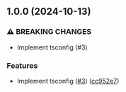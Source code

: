 ## 1.0.0 (2024-10-13)

### ⚠ BREAKING CHANGES

* Implement tsconfig (#3)

### Features

* Implement tsconfig ([#3](https://github.com/wakamsha/tsconfig-one/issues/3)) ([cc952e7](https://github.com/wakamsha/tsconfig-one/commit/cc952e7fa4ef229405b771ce2066c7bf41cc9fe1))
